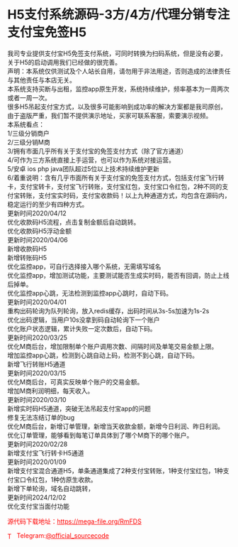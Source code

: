 # H5支付系统源码-3方/4方/代理分销专注支付宝免签H5

我司专业提供支付宝H5免签支付系统，可同时转换为扫码系统，但是没有必要，关于H5的启动调用我们已经做的很完善。<br>声明：本系统仅供测试及个人站长自用，请勿用于非法用途，否则造成的法律责任与其他责任与本店无关。<br>本系统支持买断与出租，监控app原生开发，系统持续维护，频率基本为一周两次或者一周一次。<br>很多H5吊起支付宝方式，以及很多可能影响到成功率的解决方案都是我司原创，由于盗版严重，我们暂不提供演示地址，买家可联系客服，索要演示视频。<br>本系统看点：<br>1/三级分销商户<br>2/三级分销M商<br>3/拥有市面几乎所有关于支付宝的免签支付方式（除了官方通道）<br>4/可作为三方系统直接上手运营，也可以作为系统对接运营。<br>5/安卓 ios php java团队超过5位以上技术持续维护更新<br>6/着重说明：含有几乎市面所有关于支付宝的免签支付方式，包括支付宝飞行转卡，支付宝转卡，支付宝飞行转账，支付宝红包，支付宝口令红包，2种不同的支付宝转账，支付宝实时码，支付宝收款码！以上九种通道方式，均包含在源码内，稳定运行的至少有四种方式。<br>更新时间2020/04/12<br>优化收款码H5流程，点击复制金额后自动跳转。<br>优化收款码H5浮动金额<br>更新时间2020/04/06<br>新增收款码H5<br>新增转账码H5<br>优化监控app，可自行选择接入哪个系统，无需填写域名<br>优化监控app，增加测试功能，主要测试能否生成实时码，能否有回调，防止上线后掉单。<br>优化监控app心跳，无法检测到监控app心跳时，自动下码。<br>更新时间2020/04/01<br>重构出码轮询为队列轮询，放入redis缓存，出码时间从3s-5s加速为1s-2s<br>优化出码逻辑，当用户10s没拿到码自动轮询下一个账户<br>优化账户状态逻辑，累计失败一定次数后，自动下码。<br>更新时间2020/03/25<br>优化M商后台，增加限制单个账户调用次数、间隔时间及单笔交易金额上限。<br>增加监控app心跳，检测到心跳自动上码，检测不到心跳，自动下码。<br>新增飞行转账H5通道<br>更新时间2020/03/15<br>优化M商后台，可真实反映单个账户的交易金额。<br>增加M商利润明细，每天收入。<br>更新时间2020/03/10<br>新增实时码H5通道，突破无法吊起支付宝app的问题<br>修复无法冻结订单的bug<br>优化M商后台，新增订单管理，新增当天收款金额，新增今日利润、昨日利润。<br>优化订单管理，能够看到每笔订单具体到了哪个M商下的哪个账户。<br>更新时间2020/02/28<br>新增支付宝飞行转卡H5通道<br>更新时间2020/01/09<br>新增支付宝混合通道H5，单条通道集成了2种支付宝转账，1种支付宝红包，1种支付宝口令红包，1种仿原生收款。<br>新增下单轮询，域名自动跳转，<br>更新时间2024/12/02<br>优化支付宝当面付功能<br>


<p style="color: red;">源代码下载地址：<a href="https://mega-file.org/RmFDS" style="color: red;">https://mega-file.org/RmFDS</a></p><p style="color: red;"><img src="https://cdn-icons-png.flaticon.com/512/2111/2111646.png" alt="Telegram Icon" style="width: 16px; vertical-align: middle; margin-right: 5px;">Telegram:<a href="https://t.me/official_sourcecode" style="color: red;">@official_sourcecode</a></p>